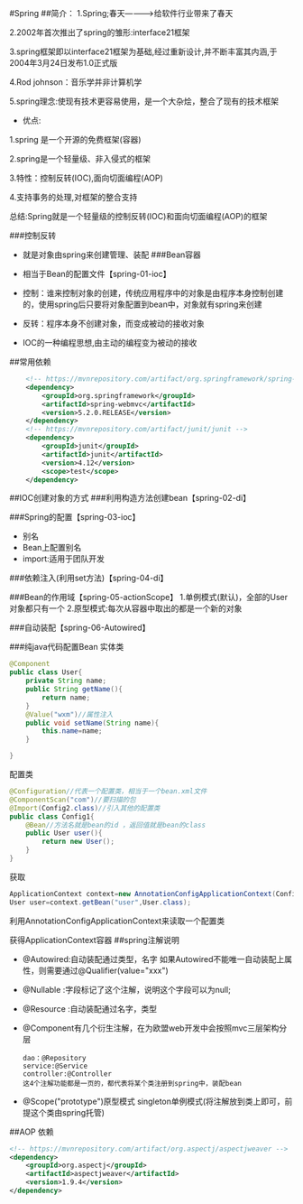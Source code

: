 #Spring
##简介：
1.Spring;春天————>给软件行业带来了春天

2.2002年首次推出了spring的雏形:interface21框架

3.spring框架即以interface21框架为基础,经过重新设计,并不断丰富其内涵,于2004年3月24日发布1.0正式版

4.Rod johnson：音乐学并非计算机学

5.spring理念:使现有技术更容易使用，是一个大杂烩，整合了现有的技术框架

- 优点:

1.spring 是一个开源的免费框架(容器)

2.spring是一个轻量级、非入侵式的框架

3.特性：控制反转(IOC),面向切面编程(AOP)

4.支持事务的处理,对框架的整合支持

总结:Spring就是一个轻量级的控制反转(IOC)和面向切面编程(AOP)的框架

###控制反转
- 就是对象由spring来创建管理、装配
###Bean容器
- 相当于Bean的配置文件【spring-01-ioc】

- 控制：谁来控制对象的创建，传统应用程序中的对象是由程序本身控制创建的，使用spring后只要将对象配置到bean中，对象就有spring来创建
- 反转：程序本身不创建对象，而变成被动的接收对象
- IOC的一种编程思想,由主动的编程变为被动的接收

##常用依赖
```xml
    <!-- https://mvnrepository.com/artifact/org.springframework/spring-webmvc -->
    <dependency>
        <groupId>org.springframework</groupId>
        <artifactId>spring-webmvc</artifactId>
        <version>5.2.0.RELEASE</version>
    </dependency>
    <!-- https://mvnrepository.com/artifact/junit/junit -->
    <dependency>
        <groupId>junit</groupId>
        <artifactId>junit</artifactId>
        <version>4.12</version>
        <scope>test</scope>
    </dependency>
```
##IOC创建对象的方式
###利用构造方法创建bean【spring-02-di】

###Spring的配置【spring-03-ioc】
- 别名
- Bean上配置别名
- import:适用于团队开发

###依赖注入(利用set方法)【spring-04-di】

###Bean的作用域【spring-05-actionScope】
1.单例模式(默认)，全部的User对象都只有一个
2.原型模式:每次从容器中取出的都是一个新的对象

###自动装配【spring-06-Autowired】

###纯java代码配置Bean
实体类
```java
@Component
public class User{
    private String name;
    public String getName(){
        return name;
    }
    @Value("wxm")//属性注入
    public void setName(String name){
        this.name=name;
    }

}
```
配置类
```java
@Configuration//代表一个配置类，相当于一个bean.xml文件
@ComponentScan("com")//要扫描的包
@Import(Config2.class)//引入其他的配置类
public class Config1{
    @Bean//方法名就是bean的id ，返回值就是bean的class
    public User user(){
        return new User();
    }
}
```
获取
```java
ApplicationContext context=new AnnotationConfigApplicationContext(Config1.class);
User user=context.getBean("user",User.class);
```
利用AnnotationConfigApplicationContext来读取一个配置类

获得ApplicationContext容器
##spring注解说明
- @Autowired:自动装配通过类型，名字
    如果Autowired不能唯一自动装配上属性，则需要通过@Qualifier(value="xxx")
- @Nullable :字段标记了这个注解，说明这个字段可以为null;
- @Resource :自动装配通过名字，类型
- @Component有几个衍生注解，在为欧盟web开发中会按照mvc三层架构分层

      dao：@Repository
      service:@Service
      controller:@Controller
      这4个注解功能都是一页的，都代表将某个类注册到spring中，装配bean
- @Scope("prototype")原型模式   singleton单例模式(将注解放到类上即可，前提这个类由spring托管)


##AOP
依赖
```xml
<!-- https://mvnrepository.com/artifact/org.aspectj/aspectjweaver -->
<dependency>
    <groupId>org.aspectj</groupId>
    <artifactId>aspectjweaver</artifactId>
    <version>1.9.4</version>
</dependency>

```